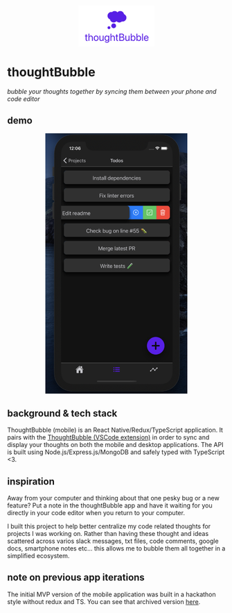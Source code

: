 <div align="center"><img src="./logoLight.png" width="35%" height="35%"></img></div>

# thoughtBubble
*bubble your thoughts together by syncing them between your phone and code editor*

## demo
<div align="center"><a href="https://www.youtube.com/watch?v=Cnm7NbBWU6c" target="_blank"><img src="./demoScreenshot.png" height="600" width="auto"></a></div>

## background & tech stack
ThoughtBubble (mobile) is an React Native/Redux/TypeScript application. It pairs with the [ThoughtBubble (VSCode extension)](https://github.com/lukehatcher/thoughtBubble-vscode-extension) in order to sync and display your thoughts on both the mobile and desktop applications. The API is built using Node.js/Express.js/MongoDB and safely typed with TypeScript <3.

## inspiration
Away from your computer and thinking about that one pesky bug or a new feature? Put a note in the thoughtBubble app and have it waiting for you directly in your code editor when you return to your computer.

I built this project to help better centralize my code related thoughts for projects I was working on. Rather than having these thought and ideas scattered across varios slack messages, txt files, code comments, google docs, smartphone notes etc... this allows me to bubble them all together in a simplified ecosystem.

## note on previous app iterations
The initial MVP version of the mobile application was built in a hackathon style without redux and TS. You can see that archived version [here](https://github.com/lukehatcher/vscode-ios-todos).
